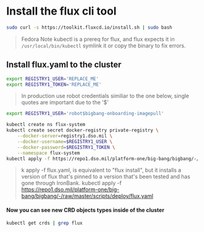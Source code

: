 # Install the flux cli tool

```bash
sudo curl -s https://toolkit.fluxcd.io/install.sh | sudo bash
```
>   Fedora Note
>   kubectl is a prereq for flux, and flux expects it in `/usr/local/bin/kubectl`
>   symlink it or copy the binary to fix errors.

## Install flux.yaml to the cluster
```bash
export REGISTRY1_USER='REPLACE_ME'
export REGISTRY1_TOKEN='REPLACE_ME'
```
> In production use robot credentials similiar to the one below, single quotes are important due to the '$'
```bash
export REGISTRY1_USER='robot$bigbang-onboarding-imagepull'
```


```bash
kubectl create ns flux-system
kubectl create secret docker-registry private-registry \
    --docker-server=registry1.dso.mil \
    --docker-username=$REGISTRY1_USER \
    --docker-password=$REGISTRY1_TOKEN \
    --namespace flux-system
kubectl apply -f https://repo1.dso.mil/platform-one/big-bang/bigbang/-/raw/master/scripts/deploy/flux.yaml
```
>   k apply -f flux.yaml, is equivalent to "flux install", but it installs a version of flux 
>   that's pinned to a version that's been tested and has gone through IronBank.
kubectl apply -f https://repo1.dso.mil/platform-one/big-bang/bigbang/-/raw/master/scripts/deploy/flux.yaml


#### Now you can see new CRD objects types inside of the cluster
```bash
kubectl get crds | grep flux
```


